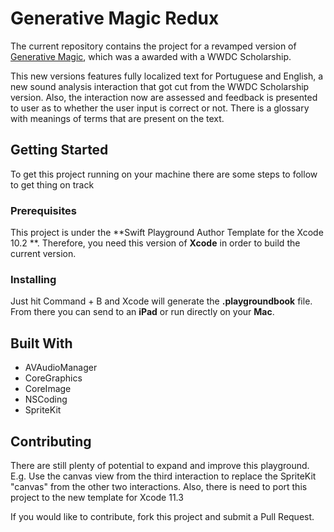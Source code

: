 
# Generative Magic Redux

The current repository contains the project for a revamped version of [Generative Magic](https://github.com/allymf/Generative-Art-Playground), which was a awarded with a WWDC Scholarship.

This new versions features fully localized text for Portuguese and English, a new sound analysis interaction that got cut from the WWDC Scholarship version. Also, the interaction now are assessed and feedback is presented to user as to whether the user input is correct or not. There is a glossary with meanings of terms that are present on the text.

## Getting Started

To get this project running on your machine there are some steps to follow to get thing on track

### Prerequisites

This project is under the **Swift Playground Author Template for the Xcode 10.2
**. Therefore, you need this version of **Xcode** in order to build the current version.

### Installing

Just hit Command + B and Xcode will generate the **.playgroundbook** file. From there you can send to an **iPad** or run directly on your **Mac**.

## Built With
* AVAudioManager
* CoreGraphics
* CoreImage
* NSCoding
* SpriteKit


## Contributing

There are still plenty of potential to expand and improve this playground. E.g. Use the canvas view from the third interaction to replace the SpriteKit "canvas" from the other two interactions. Also, there is need to port this project to the new template for Xcode 11.3

If you would like to contribute, fork this project and submit a Pull Request.